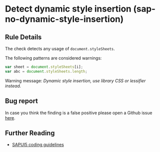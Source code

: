 # Detect dynamic style insertion (sap-no-dynamic-style-insertion)

## Rule Details

The check detects any usage of `document.styleSheets`.

The following patterns are considered warnings:

```js
var sheet = document.styleSheets[i];
var abc = document.styleSheets.length;
```

Warning message: _Dynamic style insertion, use library CSS or lessifier instead._

## Bug report

In case you think the finding is a false positive please open a Github issue [here](https://github.wdf.sap.corp/S4FIORI-CD/fiori.pipeline/issues).

## Further Reading

- [SAPUI5 coding guidelines](http://veui5infra.dhcp.wdf.sap.corp:8080/demokit/#docs/guide/030fcd14963048218488048f407f8f34.html)
